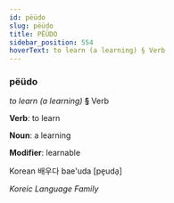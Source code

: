 ```yaml
---
id: pëüdo
slug: pëüdo
title: PËÜDO
sidebar_position: 554
hoverText: to learn (a learning) § Verb
---
```


### pëüdo

*to learn (a learning)* **§** Verb

**Verb**: to learn

**Noun**: a learning

**Modifier**: learnable

Korean 배우다 bae'uda [pe̞uda̠]

*Koreic Language Family*